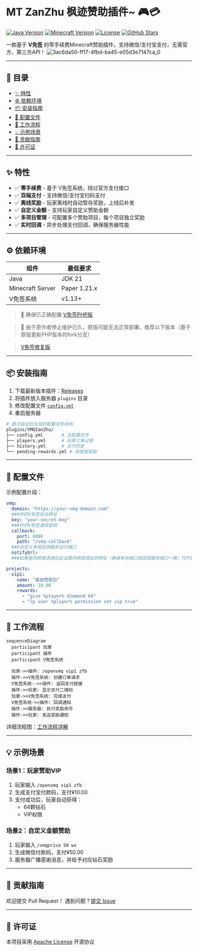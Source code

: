 # MT ZanZhu  枫迹赞助插件~ 🎮💳

[![Java Version](https://img.shields.io/badge/Java-JDK21-red?logo=java)](https://www.oracle.com/java/)
[![Minecraft Version](https://img.shields.io/badge/Minecraft-1.21.x-blue?logo=curseforge)](https://papermc.io/downloads)
[![License](https://img.shields.io/badge/License-Apache-green)](LICENSE)
[![GitHub Stars](https://img.shields.io/github/stars/YourGitHubName/VMQZanZhu?style=social)](https://github.com/YourGitHubName/VMQZanZhu)

一款基于 **V免签** 的零手续费Minecraft赞助插件，支持微信/支付宝支付，无需官方、第三方API！
![3ac6da50-ff17-4fbd-ba45-e05d3e7147ca_0](https://github.com/user-attachments/assets/69b6f3de-caf6-4d78-a675-13d20bfee09e)


---

## 📖 目录
- [✨ 特性](#-特性)
- [⚙️ 依赖环境](#️-依赖环境)
- [📦 安装指南](#-安装指南)
- [🔧 配置文件](#-配置文件)
- [🔄 工作流程](#-工作流程)
- [💡 示例场景](#-示例场景)
- [🤝 贡献指南](#-贡献指南)
- [📄 许可证](#-许可证)

---

## ✨ 特性
- ✅ **零手续费** - 基于 V免签系统，绕过官方支付接口
- ✅ **双端支付** - 支持微信/支付宝扫码支付
- ✅ **离线奖励** - 玩家离线时自动暂存奖励，上线后补发
- ✅ **自定义金额** - 支持玩家自定义赞助金额
- ✅ **多项目管理** - 可配置多个赞助项目，每个项目独立奖励
- ✅ **实时回调** - 异步处理支付回调，确保服务器性能

---

## ⚙️ 依赖环境
| 组件              | 最低要求           |
|-------------------|--------------------|
| Java              | JDK 21             |
| Minecraft Server  | Paper 1.21.x       |
| V免签系统          | v1.13+             |

> 📌 确保已正确配置 [V免签PHP版](https://github.com/szvone/vmqphp)

> 📌 由于原作者停止维护已久，原版可能无法正常部署，推荐以下版本（基于原版更新PHP版本的fork分支）

> [V免签修复版](https://github.com/wujingquan/vmqphp)

---

## 📦 安装指南
1. 下载最新版本插件：[Releases](https://github.com/yxc0915/MTZanZhu/releases)
2. 将插件放入服务器 `plugins` 目录
3. 修改配置文件 [`config.yml`](docs/CONFIG.md#基础配置)
4. 重启服务器

```bash
# 首次启动后生成的配置文件结构
plugins/VMQZanZhu/
├── config.yml       # 主配置文件
├── players.yml      # 玩家订单记录
├── history.yml      # 支付历史
└── pending-rewards.yml # 待发放奖励
```

---

## 🔧 配置文件

示例配置片段：
```yaml
vmq:
  domain: "https://your-vmq-domain.com"
  ###你的V免签后台网址
  key: "your-secret-key"
  ###你的V免签通信密钥
  callback:
    port: 8080
    path: "/vmq-callback"
  ###自定义本地回调服务运行端口
  notifyUrl:
  ###如果是内网穿透请在此设置内网穿透后的网址（确保本地端口和回调服务端口一致，TCP协议）

projects:
  vip1:
    name: "基础赞助包"
    amount: 10.00
    rewards:
      - "give %player% diamond 64"
      - "lp user %player% permission set vip true"
```

---

## 🔄 工作流程
```mermaid
sequenceDiagram
  participant 玩家
  participant 插件
  participant V免签系统
  
  玩家->>插件: /openvmq vip1 zfb
  插件->>V免签系统: 创建订单请求
  V免签系统-->>插件: 返回支付链接
  插件->>玩家: 显示支付二维码
  玩家->>V免签系统: 完成支付
  V免签系统->>插件: 回调通知
  插件->>服务器: 执行奖励命令
  插件->>玩家: 发送奖励通知
```

详细流程图：[工作流程详解](docs/WORKFLOW.md)

---

## 💡 示例场景
### 场景1：玩家赞助VIP
1. 玩家输入 `/openvmq vip1 zfb`
2. 生成支付宝付款码，支付¥10.00
3. 支付成功后，玩家自动获得：
   - 64颗钻石
   - VIP权限

### 场景2：自定义金额赞助
1. 玩家输入 `/vmqprice 50 wx`
2. 生成微信付款码，支付¥50.00
3. 服务器广播感谢消息，并给予对应钻石奖励

---

## 🤝 贡献指南
欢迎提交 Pull Request！
遇到问题？[提交 Issue](https://github.com/yxc0915/MTZanZhu/issues)

---

## 📄 许可证
本项目采用 [Apache License](LICENSE) 开源协议
